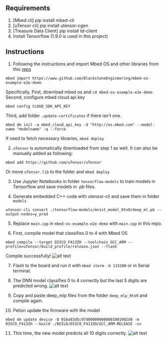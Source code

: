 ## Requirements
1) [Mbed cli] pip install mbed-cli
2) [uTensor cli] pip install utensor-cgen
3) [Treasure Data Client] pip install td-client
4) Install Tensorflow (1.9.0 is used in this project)

## Instructions
1) Following the instructions and import Mbed OS and other libraries from this [repo](https://github.com/BlackstoneEngineering/mbed-os-example-e2e-demo/tree/master) 
```
mbed import https://www.github.com/BlackstoneEngineering/mbed-os-example-e2e-demo
```
Specifically,
First, download mbed os and `cd mbed-os-example-e2e-demo`
Second, configure mbed cloud api key
```
mbed config CLOUD_SDK_API_KEY 
```
Third, add folder `.update-certificates` if there isn't one. 
```
mbed dm init -a mbed_cloud_api_key -d "http://os.mbed.com" --model-name "modelname" -q --force
```
If need to fetch necessary libraries, `mbed deploy` <br />

2) `uTensor` is automatically downloaded from step 1 as well. It can also be manually added as following:
```
mbed add https://github.com/uTensor/uTensor
```
Or move `uTensor.lib` to the folder and `mbed deploy` <br />

3) Use Jupyter Notebooks in folder `tensorflow-models` to train models in Tensorflow and save models in .pb files. <br />

4) Generate embedded C++ code with utensor-cli and save them in folder `models` <br />
```
utensor-cli convert ./tensorflow-models/mnist_model_0to9/deep_ml.pb --output-nodes=y_pred
```
5)  Replace `main.cpp` in `mbed-os-example-e2e-demo` with `main.cpp` in this repo.

6) First, compile model that classifies 0 to 4 with Mbed OS
```
mbed compile --target DISCO_F413ZH --toolchain GCC_ARM --profile=uTensor/build_profile/release.json --flash
```
Compile successfully!
![alt text](https://github.com/moon412/mbed-dsc-e2e/blob/master/compile_output_model0to4.png)

7) Flash to the board and run it with `mbed sterm -b 115200` or in Serial terminal. <br />

8) The DNN model classifies 0 to 4 correctly but the last 5 digits are predicted wrong. 
![alt text](https://github.com/moon412/mbed-dsc-e2e/blob/master/output_model0to4.png)

9) Copy and paste deep_mlp files from the folder `deep_mlp_0to9` and compile again.

10) Pelion update the firmware with the model
```
mbed dm update device -D 016a03d5c97d000000000001001002d8 -m DISCO_F413ZH --build ./BUILD/DISCO_F413ZH/GCC_ARM-RELEASE -vv
```
11) This time, the new model predicts all 10 digits correctly. 
![alt text](https://github.com/moon412/mbed-dsc-e2e/blob/master/output_model0to9.png)

